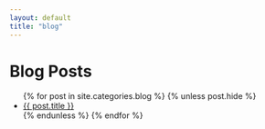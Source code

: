 ```yaml
---
layout: default
title: "blog"
---
```


# Blog Posts

<ul class="blog-posts">
{% for post in site.categories.blog %}
  {% unless post.hide %}
   <li> <a href="{{ post.url }}">{{ post.title }}</a> </li>
  {% endunless %}
{% endfor %}
</ul>
